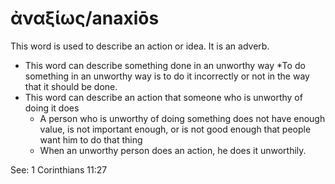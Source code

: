 # ἀναξίως/anaxiōs
This word is used to describe an action or idea. It is an adverb.
* This word can describe something done in an unworthy way
    *To do something in an unworthy way is to do it incorrectly or not in the way that it should be done.
* This word can describe an action that someone who is unworthy of doing it does
    * A person who is unworthy of doing something does not have enough value, is not important enough, or is not good enough that people want him to do that thing
    * When an unworthy person does an action, he does it unworthily.

See: 1 Corinthians 11:27
